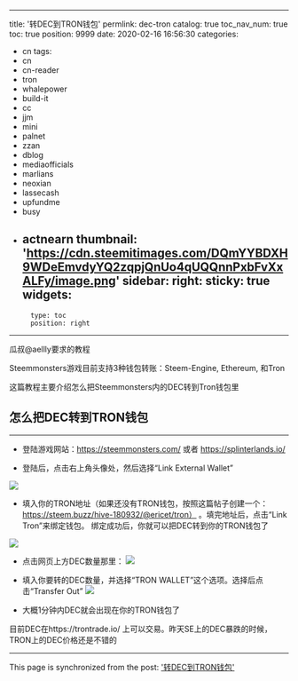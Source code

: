 
---
title: '转DEC到TRON钱包'
permlink: dec-tron
catalog: true
toc_nav_num: true
toc: true
position: 9999
date: 2020-02-16 16:56:30
categories:
- cn
tags:
- cn
- cn-reader
- tron
- whalepower
- build-it
- cc
- jjm
- mini
- palnet
- zzan
- dblog
- mediaofficials
- marlians
- neoxian
- lassecash
- upfundme
- busy
- actnearn
thumbnail: 'https://cdn.steemitimages.com/DQmYYBDXH9WDeEmvdyYQ2zqpjQnUo4qUQQnnPxbFvXxALFy/image.png'
sidebar:
    right:
        sticky: true
widgets:
    -
        type: toc
        position: right
---


瓜叔@aellly要求的教程

Steemmonsters游戏目前支持3种钱包转账：Steem-Engine, Ethereum, 和Tron

这篇教程主要介绍怎么把Steemmonsters内的DEC转到Tron钱包里

## 怎么把DEC转到TRON钱包

---

* 登陆游戏网站：https://steemmonsters.com/ 或者 https://splinterlands.io/

* 登陆后，点击右上角头像处，然后选择“Link External Wallet”

![](https://cdn.steemitimages.com/DQmYYBDXH9WDeEmvdyYQ2zqpjQnUo4qUQQnnPxbFvXxALFy/image.png)

* 填入你的TRON地址（如果还没有TRON钱包，按照这篇帖子创建一个：https://steem.buzz/hive-180932/@ericet/tron） 。填完地址后，点击“Link Tron”来绑定钱包。 绑定成功后，你就可以把DEC转到你的TRON钱包了

![](https://cdn.steemitimages.com/DQmbNVn15m7nahDT3we16fNzDoLSnPKcGWNeZxAk8iQHR3C/image.png)

* 点击网页上方DEC数量那里：
![](https://cdn.steemitimages.com/DQmZBzgkhy78qvscWwUs8kFYFkVnbJceNkPWvWiRW73RfXx/image.png)

* 填入你要转的DEC数量，并选择“TRON WALLET”这个选项。选择后点击“Transfer Out”
![](https://cdn.steemitimages.com/DQmd7YywWx9YFu6trTTuHLfkFmnbhUfzj54UFf6uTgknfDL/image.png)

* 大概1分钟内DEC就会出现在你的TRON钱包了

目前DEC在https://trontrade.io/ 上可以交易。昨天SE上的DEC暴跌的时候，TRON上的DEC价格还是不错的

- - -

This page is synchronized from the post: ['转DEC到TRON钱包'](https://steemit.com/@ericet/dec-tron)
